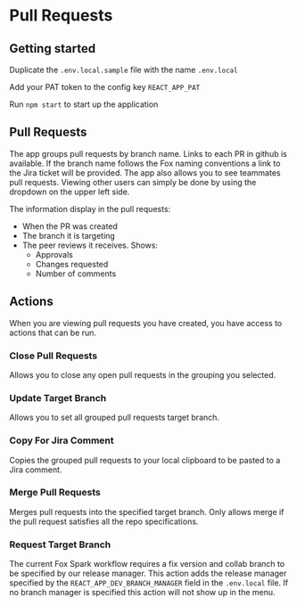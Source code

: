 # Pull Requests

## Getting started

Duplicate the `.env.local.sample` file with the name `.env.local`

Add your PAT token to the config key `REACT_APP_PAT`

Run `npm start` to start up the application

## Pull Requests

The app groups pull requests by branch name. Links to each PR in github is available. If the branch name follows the Fox naming conventions a link to the Jira ticket will be provided. The app also allows you to see teammates pull requests. Viewing other users can simply be done by using the dropdown on the upper left side.

The information display in the pull requests:
- When the PR was created
- The branch it is targeting
- The peer reviews it receives. Shows:
  - Approvals
  - Changes requested
  - Number of comments

## Actions

When you are viewing pull requests you have created, you have access to actions that can be run.

### Close Pull Requests

Allows you to close any open pull requests in the grouping you selected.

### Update Target Branch

Allows you to set all grouped pull requests target branch.

### Copy For Jira Comment

Copies the grouped pull requests to your local clipboard to be pasted to a Jira comment.

### Merge Pull Requests

Merges pull requests into the specified target branch. Only allows merge if the pull request satisfies all the repo specifications.

### Request Target Branch

The current Fox Spark workflow requires a fix version and collab branch to be specified by our release manager. This action adds the release manager specified by the `REACT_APP_DEV_BRANCH_MANAGER` field in the `.env.local` file. If no branch manager is specified this action will not show up in the menu.

